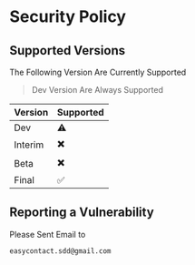 # Security Policy

## Supported Versions

The Following Version Are Currently Supported

> Dev Version Are Always Supported

| Version | Supported |
| ------- | --------- |
| Dev     | ⚠️ |
| Interim | ✖️ |
| Beta    | ✖️ |
| Final   | ✅ |

## Reporting a Vulnerability

Please Sent Email to

```bash
easycontact.sdd@gmail.com
```
